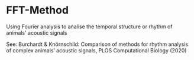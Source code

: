 # FFT-Method

Using Fourier analysis to analise the temporal structure or rhythm of animals' acoustic signals

See: Burchardt & Knörnschild: Comparison of methods for rhythm analysis of complex animals’ acoustic signals, PLOS Computational Biology (2020)
